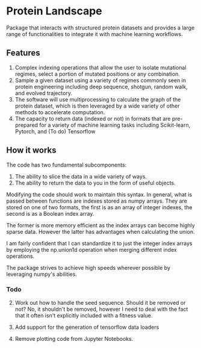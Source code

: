 # Protein Landscape

Package that interacts with structured protein datasets and provides a large
range of functionalities to integrate it with machine learning workflows.

## Features

1. Complex indexing operations that allow the user to isolate mutational regimes, select a portion of mutated positions or any combination.
2. Sample a given dataset using a variety of regimes commonly seen in protein engineering including deep sequence, shotgun, random walk, and evolved trajectory.
3. The software will use multiprocessing to calculate the graph of the protein dataset, which is then leveraged by a wide
variety of other methods to accelerate computation.
4. The capacity to return data (indexed or not) in formats that are pre-prepared for a variety of machine learning tasks including Scikit-learn, Pytorch, and (To do) Tensorflow

## How it works

The code has two fundamental subcomponents:
1.   The ability to slice the data in a wide variety of ways.
2.   The ability to return the data to you in the form of useful objects.

Modifying the code should work to maintain this syntax. In general, what is passed between
functions are indexes stored as numpy arrays. They are stored on one of two formats,
the first is as an array of integer indexes, the second is as a Boolean index array.

The former is more memory efficient as the index arrays can become highly sparse data. However
the latter has advantages when calculating the union.

I am fairly confident that I can standardize it to just the integer index arrays by employing
the np.union1d operation when merging different index operations.

The package strives to achieve high speeds wherever possible by leveraging numpy's abilities.

### Todo

2. Work out how to handle the seed sequence. Should it be removed or not?
    No, it shouldn't be removed, however I need to deal with the fact that it often isn't explicitly included with a fitness value.
5. Add support for the generation of tensorflow data loaders

7. Remove plotting code from Jupyter Notebooks.
